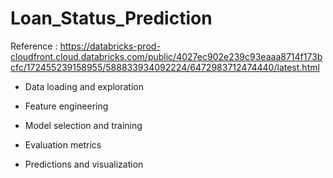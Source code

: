 # Loan_Status_Prediction

Reference : https://databricks-prod-cloudfront.cloud.databricks.com/public/4027ec902e239c93eaaa8714f173bcfc/172455239158955/588833934092224/6472983712474440/latest.html
* Data loading and exploration

* Feature engineering

* Model selection and training

* Evaluation metrics

* Predictions and visualization

